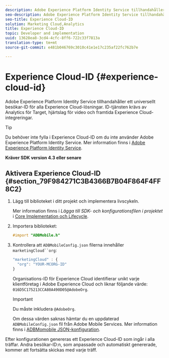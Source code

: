 ```yaml
---
description: Adobe Experience Platform Identity Service tillhandahåller ett universellt besökar-ID för alla Experience Cloud-lösningar. ID-tjänsten krävs av Analytics för Target, hjärtslag för video och framtida Experience Cloud-integreringar.
seo-description: Adobe Experience Platform Identity Service tillhandahåller ett universellt besökar-ID för alla Experience Cloud-lösningar. ID-tjänsten krävs av Analytics för Target, hjärtslag för video och framtida Experience Cloud-integreringar.
seo-title: Experience Cloud-ID
solution: Marketing Cloud,Analytics
title: Experience Cloud-ID
topic: Developer and implementation
uuid: 13628ea8-3cd4-4cfc-8ff6-722c33f7813a
translation-type: tm+mt
source-git-commit: e481b046769c3010c41e1e17c235af22fc762b7e

---
```



# Experience Cloud-ID {#experience-cloud-id}

Adobe Experience Platform Identity Service tillhandahåller ett universellt besökar-ID för alla Experience Cloud-lösningar. ID-tjänsten krävs av Analytics för Target, hjärtslag för video och framtida Experience Cloud-integreringar.

>[!TIP]
>
>Du behöver inte fylla i Experience Cloud-ID om du inte använder Adobe Experience Platform Identity Service. Mer information finns i [Adobe Experience Platform Identity Service](https://marketing.adobe.com/resources/help/en_US/mcvid/).

**Kräver SDK version 4.3 eller senare**

## Aktivera Experience Cloud-ID {#section_79F984271C3B4366B7B04F864F4FF8C2}

1. Lägg till biblioteket i ditt projekt och implementera livscykeln.

   Mer information finns i *Lägga till SDK- och konfigurationsfilen i projektet* i [Core Implementation och Lifecycle](/help/ios/getting-started/dev-qs.md).
1. Importera biblioteket:

   ```objective-c
   #import "ADBMobile.h"
   ```

1. Kontrollera att `ADBMobileConfig.json` filerna innehåller `marketingCloud``org`:

   ```js
   "marketingCloud" : { 
     "org": "YOUR-MCORG-ID" 
   }
   ```

   Organisations-ID för Experience Cloud identifierar unikt varje klientföretag i Adobe Experience Cloud och liknar följande värde: `016D5C175213CCA80A490D05@AdobeOrg`.

   >[!IMPORTANT]
   >
   >Du måste inkludera `@AdobeOrg`.

   Om dessa värden saknas hämtar du en uppdaterad `ADBMobileConfig.json` fil från Adobe Mobile Services. Mer information finns i [ADBMomobile JSON-konfiguration](/help/ios/getting-started/requirements.md).

Efter konfigurationen genereras ett Experience Cloud-ID som ingår i alla träffar. Andra besökar-ID:n, som anpassade och automatiskt genererade, kommer att fortsätta skickas med varje träff.
